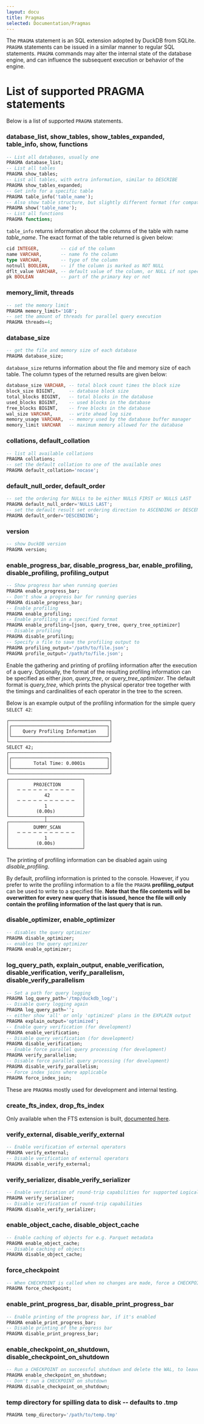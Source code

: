 ```yaml
---
layout: docu
title: Pragmas
selected: Documentation/Pragmas
---
```

The `PRAGMA` statement is an SQL extension adopted by DuckDB from SQLite. `PRAGMA` statements can be issued in a similar manner to regular SQL statements. `PRAGMA` commands may alter the internal state of the database engine, and can influence the subsequent execution or behavior of the engine.

# List of supported PRAGMA statements
Below is a list of supported `PRAGMA` statements.


### database_list, show_tables, show_tables_expanded, table_info, show, functions
```sql
-- List all databases, usually one
PRAGMA database_list;
-- List all tables
PRAGMA show_tables;
-- List all tables, with extra information, similar to DESCRIBE
PRAGMA show_tables_expanded;
-- Get info for a specific table
PRAGMA table_info('table_name');
-- Also show table structure, but slightly different format (for compatibility)
PRAGMA show('table_name');
-- List all functions
PRAGMA functions;
```

`table_info` returns information about the columns of the table with name *table_name*. The exact format of the table returned is given below:

```sql
cid INTEGER,        -- cid of the column
name VARCHAR,       -- name fo the column
type VARCHAR,       -- type of the column
notnull BOOLEAN,    -- if the column is marked as NOT NULL
dflt_value VARCHAR, -- default value of the column, or NULL if not specified
pk BOOLEAN          -- part of the primary key or not
```

### memory_limit, threads
```sql
-- set the memory limit
PRAGMA memory_limit='1GB';
-- set the amount of threads for parallel query execution
PRAGMA threads=4;
```

### database_size
```sql
-- get the file and memory size of each database
PRAGMA database_size;
```

`database_size` returns information about the file and memory size of each table. The column types of the returned results are given below:

```sql
database_size VARCHAR, -- total block count times the block size
block_size BIGINT,     -- database block size
total_blocks BIGINT,   -- total blocks in the database
used_blocks BIGINT,    -- used blocks in the database
free_blocks BIGINT,    -- free blocks in the database
wal_size VARCHAR,      -- write ahead log size
memory_usage VARCHAR,  -- memory used by the database buffer manager
memory_limit VARCHAR   -- maximum memory allowed for the database
```

### collations, default_collation
```sql
-- list all available collations
PRAGMA collations;
-- set the default collation to one of the available ones
PRAGMA default_collation='nocase';
```


### default_null_order, default_order
```sql
-- set the ordering for NULLs to be either NULLS FIRST or NULLS LAST
PRAGMA default_null_order='NULLS LAST';
-- set the default result set ordering direction to ASCENDING or DESCENDING
PRAGMA default_order='DESCENDING';
```

### version
```sql
-- show DuckDB version
PRAGMA version;
```

### enable_progress_bar, disable_progress_bar, enable_profiling, disable_profiling, profiling_output
```sql
-- Show progress bar when running queries
PRAGMA enable_progress_bar;
-- Don't show a progress bar for running queries
PRAGMA disable_progress_bar;
-- Enable profiling
PRAGMA enable_profiling;
-- Enable profiling in a specified format
PRAGMA enable_profiling=[json, query_tree, query_tree_optimizer]
-- Disable profiling
PRAGMA disable_profiling;
-- Specify a file to save the profiling output to
PRAGMA profiling_output='/path/to/file.json';
PRAGMA profile_output='/path/to/file.json';
```

Enable the gathering and printing of profiling information after the execution of a query. Optionally, the format of the resulting profiling information can be specified as either *json*, *query_tree*, or *query_tree_optimizer*. The default format is *query_tree*, which prints the physical operator tree together with the timings and cardinalities of each operator in the tree to the screen.

Below is an example output of the profiling information for the simple query ```SELECT 42```:

```
┌─────────────────────────────────────┐
│┌───────────────────────────────────┐│
││    Query Profiling Information    ││
│└───────────────────────────────────┘│
└─────────────────────────────────────┘
SELECT 42;
┌─────────────────────────────────────┐
│┌───────────────────────────────────┐│
││        Total Time: 0.0001s        ││
│└───────────────────────────────────┘│
└─────────────────────────────────────┘
┌───────────────────────────┐
│         PROJECTION        │
│   ─ ─ ─ ─ ─ ─ ─ ─ ─ ─ ─   │
│             42            │
│   ─ ─ ─ ─ ─ ─ ─ ─ ─ ─ ─   │
│             1             │
│          (0.00s)          │
└─────────────┬─────────────┘
┌─────────────┴─────────────┐
│         DUMMY_SCAN        │
│   ─ ─ ─ ─ ─ ─ ─ ─ ─ ─ ─   │
│             1             │
│          (0.00s)          │
└───────────────────────────┘
```

The printing of profiling information can be disabled again using *disable_profiling*.

By default, profiling information is printed to the console. However, if you prefer to write the profiling information to a file the `PRAGMA` **profiling_output** can be used to write to a specified file. **Note that the file contents will be overwritten for every new query that is issued, hence the file will only contain the profiling information of the last query that is run.**

### disable_optimizer, enable_optimizer
```sql
-- disables the query optimizer
PRAGMA disable_optimizer;
-- enables the query optimizer
PRAGMA enable_optimizer;
```

### log_query_path, explain_output, enable_verification, disable_verification, verify_parallelism, disable_verify_parallelism
```sql
-- Set a path for query logging
PRAGMA log_query_path='/tmp/duckdb_log/';
-- Disable query logging again
PRAGMA log_query_path='';
-- either show 'all' or only 'optimized' plans in the EXPLAIN output
PRAGMA explain_output='optimized';
-- Enable query verification (for development)
PRAGMA enable_verification;
-- Disable query verification (for development)
PRAGMA disable_verification;
-- Enable force parallel query processing (for development)
PRAGMA verify_parallelism;
-- Disable force parallel query processing (for development)
PRAGMA disable_verify_parallelism;
-- Force index joins where applicable
PRAGMA force_index_join;
```

These are `PRAGMA`s mostly used for development and internal testing.

### create_fts_index, drop_fts_index
Only available when the FTS extension is built, [documented here](../extensions/full_text_search).

### verify_external, disable_verify_external
```sql
-- Enable verification of external operators
PRAGMA verify_external;
-- Disable verification of external operators
PRAGMA disable_verify_external;
```

### verify_serializer, disable_verify_serializer
```sql
-- Enable verification of round-trip capabilities for supported Logical Plans
PRAGMA verify_serializer;
-- Disable verification of round-trip capabilities
PRAGMA disable_verify_serializer;
```

### enable_object_cache, disable_object_cache
```sql
-- Enable caching of objects for e.g. Parquet metadata
PRAGMA enable_object_cache;
-- Disable caching of objects
PRAGMA disable_object_cache;
```

### force_checkpoint
```sql
-- When CHECKPOINT is called when no changes are made, force a CHECKPOINT regardless.
PRAGMA force_checkpoint;
```

### enable_print_progress_bar, disable_print_progress_bar
```sql
-- Enable printing of the progress bar, if it's enabled
PRAGMA enable_print_progress_bar;
-- Disable printing of the progress bar
PRAGMA disable_print_progress_bar;
```

### enable_checkpoint_on_shutdown, disable_checkpoint_on_shutdown
```sql
-- Run a CHECKPOINT on successful shutdown and delete the WAL, to leave only a single database file behind
PRAGMA enable_checkpoint_on_shutdown;
-- Don't run a CHECKPOINT on shutdown
PRAGMA disable_checkpoint_on_shutdown;
```

### temp directory for spilling data to disk -- defaults to .tmp
```sql
PRAGMA temp_directory='/path/to/temp.tmp'
```
